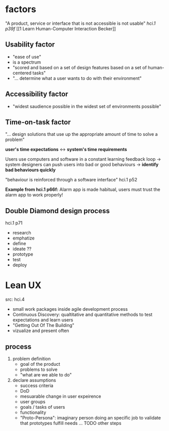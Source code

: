 # factors
"A product, service or interface that is not accessible is not usable"
*hci.1 p39f* [[1 Learn Human-Computer Interaction Becker]]

## Usability factor
- "ease of use"
- is a spectrum
- "scored and based on a set of design features based on a set of human-centered tasks"
- "... determine what a user wants to do with their environment"

## Accessibility factor
- "widest saudience possible in the widest set of environments possible" 

## Time-on-task factor
"... design solutions that use up the appropriate amount of time to solve a problem"

**user's time expectations** <-> **system's time requirements**


Users use computers and software in a constant learning feedback loop -> system designers can push users into bad or good behaviours
-> **identify bad behaviours quickly**

"behaviour is reinforced through a software interface" hci.1 p52

**Example from hci.1 p66f:**
Alarm app is made habitual, users must trust the alarm app to work properly!

## Double Diamond design process
hci.1 p71
- research
- emphatize
- define
- ideate ??
- prototype
- test
- deploy

# Lean UX
src: hci.4
- small work packages inside agile development process
- Continuous Discovery: qualtitative and quantitative methods to test expectations and learn users
- "Getting Out Of The Building"
- vizualize and present often
## process
1. problem definition
	- goal of the product
	- problems to solve
	- "what are we able to do"
2. declare assumptions
	- success criteria
	- DoD
	- mesuarable change in user expeirence
	- user groups
	- goals / tasks of users
	- functionality
	- "Proto-Persona": imaginary person doing an specific job to validate that prototypes fulfill needs
... TODO other steps
